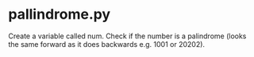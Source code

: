 # pallindrome.py
Create a variable called num. Check if the number is a palindrome (looks the same forward as it does backwards e.g. 1001 or 20202).
